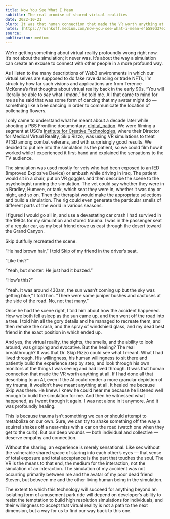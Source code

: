 ```yaml
---
title: Now You See What I Mean
subtitle: The real promise of shared virtual realities
date: 2022-10-21
blurb: It was that human connection that made the VR worth anything at all.
notes: [https://rushkoff.medium.com/now-you-see-what-i-mean-e4b580d37e26](https://rushkoff.medium.com/now-you-see-what-i-mean-e4b580d37e26 https://rushkoff.medium.com/now-you-see-what-i-mean-e4b580d37e26)
source: 
publication: medium
---
```


We’re getting something about virtual reality profoundly wrong right now. It’s not about the simulation; it never was. It’s about the way a simulation can create an excuse to connect with other people in a more profound way.

As I listen to the many descriptions of Web3 environments in which our virtual selves are supposed to do fake rave dancing or trade NFTs, I’m struck by how far such visions and applications are from Terence McKenna’s first thoughts about virtual reality back in the early 90s. “You will literally be able to _see_ what I _mean_,” he told me. All that came to mind for me as he said that was some form of dancing that my avatar might do — something like a bee dancing in order to communicate the location of pollenating flowers.

I only came to understand what he meant about a decade later while shooting a PBS Frontline documentary, [digital_nation](https://www.pbs.org/wgbh/frontline/documentary/digitalnation/). We were filming a segment at USC’s [Institute for Creative Technologies](https://ict.usc.edu/), where their Director for Medical Virtual Reality, Skip Rizzo, was using VR simulations to treat PTSD among combat veterans, and with surprisingly good results. We decided to put me into the simulation as the patient, so we could film how it worked while I experienced it first-hand and explained the sensations to the TV audience.

The simulation was used mostly for vets who had been exposed to an IED (Improved Explosive Device) or ambush while driving in Iraq. The patient would sit in a chair, put on VR goggles and then describe the scene to the psychologist running the simulation. The vet could say whether they were in a Bradley, Humvee, or tank, which seat they were in, whether it was day or night, and so on. Then the therapist would make the appropriate selections and build a simulation. The rig could even generate the particular smells of different parts of the world in various seasons.

I figured I would go all in, and use a devastating car crash I had survived in the 1980s for my simulation and stored trauma. I was in the passenger seat of a regular car, as my best friend drove us east through the desert toward the Grand Canyon.

Skip dutifully recreated the scene.

“He had brown hair,” I told Skip of my friend in the driver’s seat.

“Like this?”

“Yeah, but shorter. He just had it buzzed.”

“How’s this?”

“Yeah. It was around 430am, the sun wasn’t coming up but the sky was getting blue,” I told him. “There were some juniper bushes and cactuses at the side of the road. No, not that many.”

Once he had the scene right, I told him about how the accident happened. How we both fell asleep as the sun came up, and then went off the road into a tree. I told him all the gory details and he managed to recreate them, and then remake the crash, and the spray of windshield glass, and my dead best friend in the exact position in which ended up.

And yes, the virtual reality, the sights, the smells, and the ability to look around, was gripping and evocative. But the healing? The real breakthrough? It was that Dr. Skip Rizzo could see what I meant. What I had lived through. His willingness, his human willingness to sit there and patiently build the experience step by step, and look through his own monitors at the things I was seeing and had lived through. It was that human connection that made the VR worth anything at all. If I had done all that describing to an AI, even if the AI could render a more granular depiction of my trauma, it wouldn’t have meant anything at all. It healed me because Skip was there. He knew. I knew he could hear me because he listened well enough to build the simulation for me. And then he witnessed what happened, as I went through it again. I was not alone in it anymore. And it was profoundly healing.

This is because trauma isn’t something we can or should attempt to metabolize on our own. Sure, we can try to shake something off the way a squirrel shakes off a near-miss with a car on the road (watch one when they get to the curb). But our deep wounds — both individual and collective — deserve empathy and connection.

Without the sharing, an experience is merely sensational. Like sex without the vulnerable shared space of staring into each other’s eyes — that sense of total exposure and total acceptance is the part that touches the soul. The VR is the means to that end, the medium for the interaction, not the simulation of an interaction. The simulation of my accident was not occurring primarily between me and the avatar of my poor dead friend Steven, but between me and the other living human being in the simulation.

The extent to which this technology will succeed for anything beyond an isolating form of amusement park ride will depend on developer’s ability to resist the temptation to build high resolution simulations for individuals, and their willingness to accept that virtual reality is not a path to the next dimension, but a way for us to find our way back to this one.
